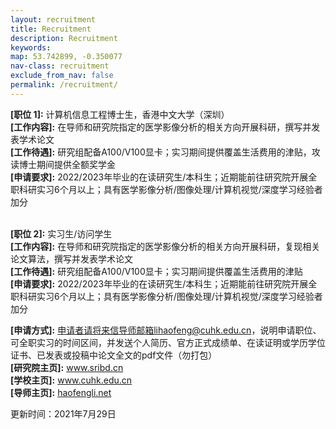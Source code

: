 ```yaml
---
layout: recruitment
title: Recruitment
description: Recruitment
keywords:
map: 53.742899, -0.350077
nav-class: recruitment
exclude_from_nav: false
permalink: /recruitment/
---
```


<b>[职位 1]:</b> 计算机信息工程博士生，香港中文大学（深圳）<br>
<b>[工作内容]:</b> 在导师和研究院指定的医学影像分析的相关方向开展科研，撰写并发表学术论文<br>
<b>[工作待遇]:</b> 研究组配备A100/V100显卡；实习期间提供覆盖生活费用的津贴，攻读博士期间提供全额奖学金<br>
<b>[申请要求]:</b> 2022/2023年毕业的在读研究生/本科生；近期能前往研究院开展全职科研实习6个月以上；具有医学影像分析/图像处理/计算机视觉/深度学习经验者加分<br><br>

<b>[职位 2]:</b> 实习生/访问学生<br>
<b>[工作内容]:</b> 在导师和研究院指定的医学影像分析的相关方向开展科研，复现相关论文算法，撰写并发表学术论文<br>
<b>[工作待遇]:</b> 研究组配备A100/V100显卡；实习期间提供覆盖生活费用的津贴<br>
<b>[申请要求]:</b> 2022/2023年毕业的在读研究生/本科生；近期能前往研究院开展全职科研实习6个月以上；具有医学影像分析/图像处理/计算机视觉/深度学习经验者加分


<b>[申请方式]:</b> 申请者请将来信导师邮箱lihaofeng@cuhk.edu.cn，说明申请职位、可全职实习的时间区间，并发送个人简历、官方正式成绩单、在读证明或学历学位证书、已发表或投稿中论文全文的pdf文件（勿打包）<br>
<b>[研究院主页]:</b> <a href="http://www.sribd.cn">www.sribd.cn</a><br>
<b>[学校主页]:</b> <a href="https://www.cuhk.edu.cn">www.cuhk.edu.cn</a><br>
<b>[导师主页]:</b> <a href="haofengli.net">haofengli.net</a><br>

更新时间：2021年7月29日



